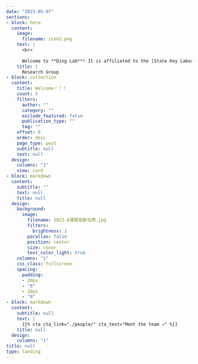 ```yaml
---
date: "2023-05-07"
sections:
- block: hero
  content:
    image:
      filename: icon2.png
    text: |
      <br>
      
      Welcome to **Ding Lab**! It is affiliated to the [State Key Laboratory of Cognitive Neuroscience and Learning, Beijing Normal University](https://brain.bnu.edu.cn/). We use functional magnetic resonance imaging (fMRI) as the main research method, and focus on children and adults. Our research interests include children's language development, brain mechanisms of bilingual learning, and natural language processing (NLP).
    title: |
      Research Group
- block: collection
  content:
    title: Welcome！！！
    count: 5
    filters:
      author: ""
      category: ""
      exclude_featured: false
      publication_type: ""
      tag: ""
    offset: 0
    order: desc
    page_type: post
    subtitle: null
    text: null
  design:
    columns: "1"
    view: card
- block: markdown
  content:
    subtitle: ""
    text: null
    title: null
  design:
    background:
      image:
        filename: 2023.6课题组新合照.jpg
        filters:
          brightness: 1
        parallax: false
        position: center
        size: cover
        text_color_light: true
    columns: "1"
    css_class: fullscreen
    spacing:
      padding:
      - 20px
      - "0"
      - 20px
      - "0"
- block: markdown
  content:
    subtitle: null
    text: |
      {{% cta cta_link="./people/" cta_text="Meet the team →" %}}
    title: null
  design:
    columns: "1"
title: null
type: landing
---
```

